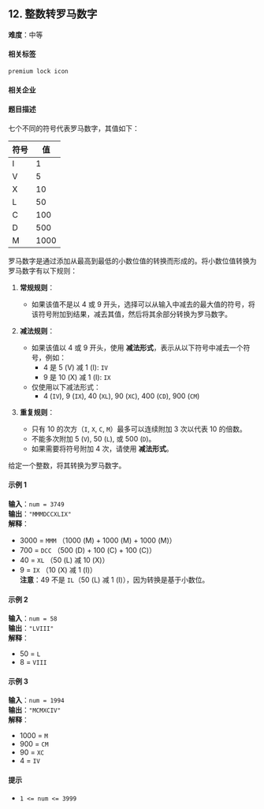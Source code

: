 

## 12. 整数转罗马数字  
**难度**：中等  

#### 相关标签  
`premium lock icon`  

#### 相关企业  

#### 题目描述  
七个不同的符号代表罗马数字，其值如下：  

| 符号 | 值  |
|------|-----|
| I    | 1   |
| V    | 5   |
| X    | 10  |
| L    | 50  |
| C    | 100 |
| D    | 500 |
| M    | 1000|  

罗马数字是通过添加从最高到最低的小数位值的转换而形成的。将小数位值转换为罗马数字有以下规则：  

1. **常规规则**：  
   - 如果该值不是以 4 或 9 开头，选择可以从输入中减去的最大值的符号，将该符号附加到结果，减去其值，然后将其余部分转换为罗马数字。  
   
2. **减法规则**：  
   - 如果该值以 4 或 9 开头，使用 **减法形式**，表示从以下符号中减去一个符号，例如：  
     - 4 是 5 (V) 减 1 (I): `IV`  
     - 9 是 10 (X) 减 1 (I): `IX`  
   - 仅使用以下减法形式：  
     - 4 (`IV`), 9 (`IX`), 40 (`XL`), 90 (`XC`), 400 (`CD`), 900 (`CM`)  

3. **重复规则**：  
   - 只有 10 的次方（`I`, `X`, `C`, `M`）最多可以连续附加 3 次以代表 10 的倍数。  
   - 不能多次附加 5 (`V`), 50 (`L`), 或 500 (`D`)。  
   - 如果需要将符号附加 4 次，请使用 **减法形式**。  

给定一个整数，将其转换为罗马数字。  

#### 示例 1  

**输入**：`num = 3749`  
**输出**：`"MMMDCCXLIX"`  
**解释**：  
- 3000 = `MMM` （1000 (M) + 1000 (M) + 1000 (M)）  
- 700 = `DCC` （500 (D) + 100 (C) + 100 (C)）  
- 40 = `XL` （50 (L) 减 10 (X)）  
- 9 = `IX` （10 (X) 减 1 (I)）  
**注意**：49 不是 `IL`（50 (L) 减 1 (I)），因为转换是基于小数位。  

#### 示例 2  

**输入**：`num = 58`  
**输出**：`"LVIII"`  
**解释**：  
- 50 = `L`  
- 8 = `VIII`  

#### 示例 3  

**输入**：`num = 1994`  
**输出**：`"MCMXCIV"`  
**解释**：  
- 1000 = `M`  
- 900 = `CM`  
- 90 = `XC`  
- 4 = `IV`  

#### 提示  
- `1 <= num <= 3999`